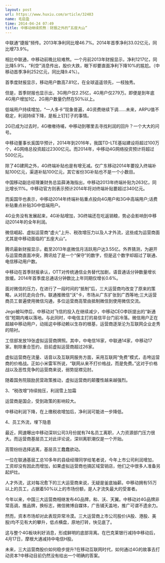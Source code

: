 ```yaml
---
layout: post
url: https://www.huxiu.com/article/32483
name: 毛启盈
time: 2014-04-24 07:49
title: 中移动继续煎熬：财报之外的“五座大山”
---
```

中联通“捷报”频传。2013年净利同比增46.7%。2014年首季净利33.02亿元，同比增73.9%。

相比中联通，中移动前晚比较难熬。一个月前2013年财报显示，净利1217亿，同比降5.9%，“利空”消息传出，股价大跌，眼下却要直面净利下降10%的尴尬。（中移动首季净利252亿元，同比降9.4%）。

首季度财报显示，移动用户数高7.81亿，在全球遥遥领先，一枝独秀。

但是，首季财报也显示出，3G用户仅2.25亿，4G用户仅279万。即便是到年底4G用户增加1亿，2G用户数量仍然在50%以上。

低端用户持续增加，“一人多卡”现象普遍，4G资费继续下调……未来，ARPU值不稳定，利润持续下降，是板上钉钉子的事情。

2G已成为过去时，4G嗷嗷待哺，中移动到哪里去寻找利润的回升？一个大大的问号。

中移动董事长奚国华预计，2014年到2016年，我国TD-LTE基站建设将超过100万个，4G网络总投资超过2300亿元。而2014年，中移动4G网络投资预计将超过500亿元。

除了4G建网之外，4G终端补贴也是有增无减。仅广东移动2014年要投入终端补贴100亿元，渠道补贴100亿元，其它省份3G补贴也不是一个小数目。

中国移动副总经理兼财务总监薛涛海指出，中移动2013年终端补贴为263亿，同比增长11%。中移动官方则表示预计2014年将对终端补贴要超过340亿元。

而奚国华也表示，中移动2014年终端补贴重点投向4G用户和3G中高端用户;话费补贴重点补贴3G中低端用户。

4G业务没有发展起来，4G补贴增加，3G终端还在吃返销粮，势必会影响到中移动2014年的全年利润。

微信崛起、虚拟运营商“虚火”上升、税改增压力以及人才外流，这些成为运营商面尤其是中移动面临的”五座大山“。

腾讯最新财报显示，截至2013年底微信月活跃用户达3.55亿。外界猜测，为避开与运营商直面冲突，腾讯给了是一个“保守”的数字，但是这个数字却超过了联通、电信移动用户数。

中移动在首季财报承认，OTT对传统通信业务替代加剧，语音通话分钟数量增长放缓。2014年首季度总通话分钟数比上年同期仅增长0.6%。

面对微信的压力，在进行了一段时间的“抵制”后，三大运营商均改变了原来的策略，从对抗走向合作。联通推微信“沃”卡，市场从广东扩张到广西等地;三大运营商员工普遍使用微信沟通，多位运营商高管由抵制微信到使用微信交流。

Jego被叫停后，中移动对飞信的投入在继续减少，中移动CEO李跃提出的“新通信”短期内难以落地。与此同时，中电信主打的易信平台门前冷落。微信用户正在超越中移动用户，动摇这中移动赖以生存的根基，运营商逐渐沦为互联网企业走秀的陪衬。

工信部发放19张虚拟运营商牌照。其中，中电信16家，中联通14家，中移动17家。剔除重合签约，目前虚拟运营商超过26家。

虚拟运营商在流量、话音以及互联网服务方面，采用互联网“免费”模式，击垮运营商的价格战。正如小米雷军所说，“联网从来不打价格战，而是免费。”这对于价格战以及恶性竞争的运营商来说，弱势捉襟见肘。

随着国务院鼓励民营政策推动，虚拟运营商的颠覆性越来越强烈。

3、“税改增”持续抛压，利润雪上加霜

运营商是国企，受到政策的影响较大。

中移动利润下降，在上缴税收增加后，净利润可能进一步降低。

4、员工外流，埋下隐患

最近，网速曝出中移动深圳公司3月份就有74名员工离职，人力资源部门压力很大。而运营商基层员工对此评论说，深圳离职潮仅是一个开始。

高管纷纷选择逃离，基层员工蠢蠢欲动。

一位在联通基层工总10多年的县级经理同学给笔者说，今年上市公司利润增加，工资却没有因此而增加，如果虚拟运营商也搞区域营销店，他们之中很多人准备另起炉灶。

人才外流，这对每况愈下的三大运营商来说，无疑是釜底抽薪。中移动拥有55万以上的员工，占据着50%以上的市场份额，是人才流失最大的受害者。

今年以来，中国三大运营商相继发布4G品牌，和、沃、天翼。中移动对4G品牌非常高调，推品牌，换标志，微信微博自媒体，广告铺天盖地，推广可谓不遗余力。

然而，资本市场却对此表现异常冷漠。三大运营商上市公司股价(A股、港股、美股)均不见有大的攀升，低点横盘，原地打转，快见底了。

这与整个4G板块利好消息，形成鲜明的底部背离。在巴克莱银行减持中移动后，4月17日，摩根大通减持中电信H股。

未来，三大运营商股价如何稳步提升?在移动互联网时代，如何通过4G的故事去打动资本?中移动目前仍然没有给出一个明确的答案。

